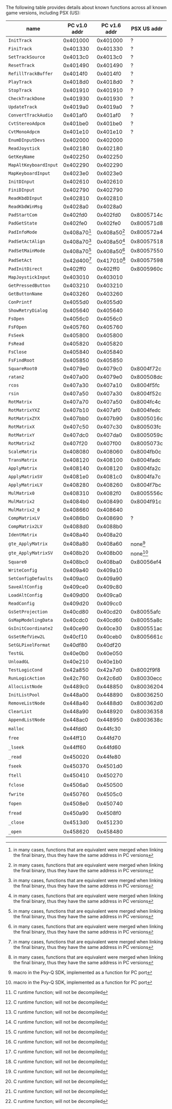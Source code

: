 
The following table provides details about known functions across all known
game versions, including PSX (US):

| name                  | PC v1.0 addr     | PC v1.6 addr     | PSX US addr  | group | subgroup | decompiled? |
|-----------------------|------------------|------------------|--------------|-------|----------|-------------|
| `InitTrack`           | 0x401000         | 0x401000         | ?            | misc  | track    | yes         |
| `FiniTrack`           | 0x401330         | 0x401330         | ?            | misc  | track    | yes         |
| `SetTrackSource`      | 0x4013c0         | 0x4013c0         | ?            | misc  | track    | yes         |
| `ResetTrack`          | 0x401490         | 0x401490         | ?            | misc  | track    | yes         |
| `RefillTrackBuffer`   | 0x4014f0         | 0x4014f0         | ?            | misc  | track    | yes         |
| `PlayTrack`           | 0x4018d0         | 0x4018d0         | ?            | misc  | track    | yes         |
| `StopTrack`           | 0x401910         | 0x401910         | ?            | misc  | track    | yes         |
| `CheckTrackDone`      | 0x401930         | 0x401930         | ?            | misc  | track    | yes         |
| `UpdateTrack`         | 0x4019a0         | 0x4019a0         | ?            | misc  | track    | yes         |
| `ConvertTrackAudio`   | 0x401af0         | 0x401af0         | ?            | misc  | track    | yes         |
| `CvtStereoAdpcm`      | 0x401be0         | 0x401be0         | ?            | misc  | track    | yes         |
| `CvtMonoAdpcm`        | 0x401e10         | 0x401e10         | ?            | misc  | track    | yes         |
| `EnumDInputDevs`      | 0x402000         | 0x402000         |              | port  | pad      | yes         |
| `ReadJoystick`        | 0x402180         | 0x402180         |              | port  | pad      | yes         |
| `GetKeyName`          | 0x402250         | 0x402250         |              | port  | pad      | yes         |
| `MapAltKeyboardInput` | 0x402290         | 0x402290         |              | port  | pad      | yes         |
| `MapKeyboardInput`    | 0x4023e0         | 0x4023e0         |              | port  | pad      | yes         |
| `InitDInput`          | 0x402610         | 0x402610         |              | port  | pad      | yes         |
| `FiniDInput`          | 0x402790         | 0x402790         |              | port  | pad      | yes         |
| `ReadKbdDInput`       | 0x402810         | 0x402810         |              | port  | pad      | yes         |
| `ReadKbdWinMsg`       | 0x4028a0         | 0x4028a0         |              | port  | pad      | yes         |
| `PadStartCom`         | 0x402fd0         | 0x402fd0         | 0x8005714c   | sdk   | pad      | yes         |
| `PadGetState`         | 0x402fe0         | 0x402fe0         | 0x800571d8   | sdk   | pad      | yes         |
| `PadInfoMode`         | 0x408a70[^merge] | 0x408a50[^merge] | 0x800572a4   | sdk   | pad      | yes         |
| `PadSetActAlign`      | 0x408a70[^merge] | 0x408a50[^merge] | 0x80057518   | sdk   | pad      | yes         |
| `PadSetMainMode`      | 0x408a70[^merge] | 0x408a50[^merge] | 0x80057550   | sdk   | pad      | yes         |
| `PadSetAct`           | 0x42d400[^merge] | 0x417010[^merge] | 0x80057598   | sdk   | pad      | yes         |
| `PadInitDirect`       | 0x402ff0         | 0x402ff0         | 0x8005960c   | sdk   | pad      | yes         |
| `MapJoystickInput`    | 0x403010         | 0x403010         |              | port  | pad      | yes         |
| `GetPressedButton`    | 0x403210         | 0x403210         |              | port  | pad      | yes         |
| `GetButtonName`       | 0x403260         | 0x403260         |              | port  | pad      | yes         |
| `ConPrintf`           | 0x4055d0         | 0x4055d0         |              | port  | misc     | yes         |
| `ShowRetryDialog`     | 0x405640         | 0x405640         |              | port  | misc     | yes         |
| `FsOpen`              | 0x4056c0         | 0x4056c0         |              | port  | fs       | yes         |
| `FsFOpen`             | 0x405760         | 0x405760         |              | port  | fs       | yes         |
| `FsSeek`              | 0x405800         | 0x405800         |              | port  | fs       | yes         |
| `FsRead`              | 0x405820         | 0x405820         |              | port  | fs       | yes         |
| `FsClose`             | 0x405840         | 0x405840         |              | port  | fs       | yes         |
| `FsFindRoot`          | 0x405850         | 0x405850         |              | port  | fs       | yes         |
| `SquareRoot0`         | 0x4079e0         | 0x4079c0         | 0x8004f72c   | sdk   | gte      | yes         |
| `ratan2`              | 0x407a00         | 0x4079e0         | 0x800508dc   | sdk   | gte      | yes         |
| `rcos`                | 0x407a30         | 0x407a10         | 0x8004f5fc   | sdk   | gte      | yes         |
| `rsin`                | 0x407a50         | 0x407a30         | 0x8004f52c   | sdk   | gte      | yes         |
| `RotMatrix`           | 0x407a70         | 0x407a50         | 0x8004fc4c   | sdk   | gte      | yes         |
| `RotMatrixYXZ`        | 0x407b10         | 0x407af0         | 0x8004fedc   | sdk   | gte      | yes         |
| `RotMatrixZYX`        | 0x407bb0         | 0x407b90         | 0x8005016c   | sdk   | gte      | yes         |
| `RotMatrixX`          | 0x407c50         | 0x407c30         | 0x800503fc   | sdk   | gte      | yes         |
| `RotMatrixY`          | 0x407dc0         | 0x407da0         | 0x8005059c   | sdk   | gte      | yes         |
| `RotMatrixZ`          | 0x407f20         | 0x407f00         | 0x8005073c   | sdk   | gte      | yes         |
| `ScaleMatrix`         | 0x408080         | 0x408060         | 0x8004fb0c   | sdk   | gte      | yes         |
| `TransMatrix`         | 0x408120         | 0x408100         | 0x8004fadc   | sdk   | gte      | yes         |
| `ApplyMatrix`         | 0x408140         | 0x408120         | 0x8004fa2c   | sdk   | gte      | yes         |
| `ApplyMatrixSV`       | 0x4081e0         | 0x4081c0         | 0x8004fa7c   | sdk   | gte      | yes         |
| `ApplyMatrixLV`       | 0x408280         | 0x408260         | 0x8004f7bc   | sdk   | gte      | yes         |
| `MulMatrix0`          | 0x408310         | 0x4082f0         | 0x8005556c   | sdk   | gte      | yes         |
| `MulMatrix2`          | 0x4084b0         | 0x408490         | 0x8004f91c   | sdk   | gte      | yes         |
| `MulMatrix2_0`        | 0x408660         | 0x408640         |              | port  | gte      | yes         |
| `CompMatrixLV`        | 0x4086b0         | 0x408690         | ?            | sdk   | gte      | yes         |
| `CompMatrix2LV`       | 0x4088d0         | 0x4088b0         |              | port  | gte      | yes         |
| `IdentMatrix`         | 0x408a40         | 0x408a20         |              | port  | gte      | yes         |
| `gte_ApplyMatrix`     | 0x408a80         | 0x408a60         | none[^macro] | sdk   | gte      | yes         |
| `gte_ApplyMatrixSV`   | 0x408b20         | 0x408b00         | none[^macro] | sdk   | gte      | yes         |
| `Square0`             | 0x408bc0         | 0x408ba0         | 0x80056ef4   | sdk   | gte      | yes         |
| `WriteConfig`         | 0x409a40         | 0x409a10         |              | port  | cfg      | yes         |
| `SetConfigDefaults`   | 0x409ac0         | 0x409a90         |              | port  | cfg      | yes         |
| `SaveAltConfig`       | 0x409ce0         | 0x409c80         |              | port  | cfg      | yes         |
| `LoadAltConfig`       | 0x409d00         | 0x409ca0         |              | port  | cfg      | yes         |
| `ReadConfig`          | 0x409d20         | 0x409cc0         |              | port  | cfg      | yes         |
| `GsSetProjection`     | 0x40cd80         | 0x40cd20         | 0x80055afc   | sdk   | gs       | no          |
| `GsMapModelingData`   | 0x40cdc0         | 0x40cd60         | 0x80055a8c   | sdk   | gs       | no          |
| `GsInitCoordinate2`   | 0x40ce90         | 0x40ce30         | 0x800551ac   | sdk   | gs       | no          |
| `GsSetRefView2L`      | 0x40cf10         | 0x40ceb0         | 0x8005661c   | sdk   | gs       | no          |
| `SetGLPixelFormat`    | 0x40df80         | 0x40df20         |              | port  | rogl     | yes         |
| `TestGL`              | 0x40e0b0         | 0x40e050         |              | port  | rogl     | yes         |
| `UnloadGL`            | 0x40e210         | 0x40e1b0         |              | port  | rogl     | yes         |
| `TestLogicCond`       | 0x42a850         | 0x42a7d0         | 0x8002f9f8   | game  | logic    | yes         |
| `RunLogicAction`      | 0x42c760         | 0x42c6d0         | 0x80030ecc   | game  | logic    | yes         |
| `AllocListNode`       | 0x4489c0         | 0x448850         | 0x80036204   | game  | list     | yes         |
| `InitListPool`        | 0x448a00         | 0x448890         | 0x80036250   | game  | list     | yes         |
| `RemoveListNode`      | 0x448a40         | 0x4488d0         | 0x800362d0   | game  | list     | yes         |
| `ClearList`           | 0x448a90         | 0x448920         | 0x80036358   | game  | list     | yes         |
| `AppendListNode`      | 0x448ac0         | 0x448950         | 0x8003638c   | game  | list     | yes         |
| `malloc`              | 0x44fdd0         | 0x44fc30         |              | crt   | crt      | no[^crt]    |
| `free`                | 0x44ff10         | 0x44fd70         |              | crt   | crt      | no[^crt]    |
| `_lseek`              | 0x44ff60         | 0x44fd60         |              | crt   | crt      | no[^crt]    |
| `_read`               | 0x450020         | 0x44fe80         |              | crt   | crt      | no[^crt]    |
| `fseek`               | 0x450370         | 0x4501d0         |              | crt   | crt      | no[^crt]    |
| `ftell`               | 0x450410         | 0x450270         |              | crt   | crt      | no[^crt]    |
| `fclose`              | 0x4506a0         | 0x450500         |              | crt   | crt      | no[^crt]    |
| `fwrite`              | 0x450760         | 0x4505c0         |              | crt   | crt      | no[^crt]    |
| `fopen`               | 0x4508e0         | 0x450740         |              | crt   | crt      | no[^crt]    |
| `fread`               | 0x450a90         | 0x4508f0         |              | crt   | crt      | no[^crt]    |
| `_close`              | 0x4513d0         | 0x451230         |              | crt   | crt      | no[^crt]    |
| `_open`               | 0x458620         | 0x458480         |              | crt   | crt      | no[^crt]    |

[^merge]: in many cases, functions that are equivalent were merged when linking
the final binary, thus they have the same address in PC versions
[^macro]: macro in the Psy-Q SDK, implemented as a function for PC port
[^crt]: C runtime function; will not be decompiled
